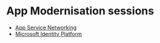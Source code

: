 # App Modernisation sessions

- [App Service Networking](app-service-networking/readme.md)
- [Microsoft Identity Platform](microsoft-identity-platform/readme.md)